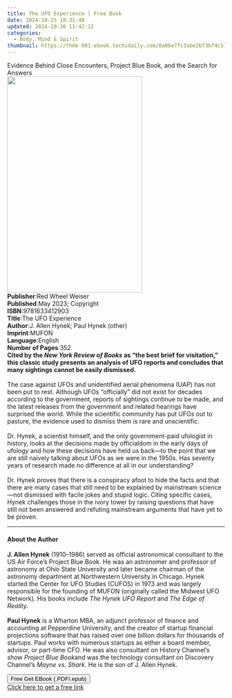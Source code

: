 ```yaml
---
title: The UFO Experience | Free Book
date: 2024-10-25 18:31:40
updated: 2024-10-26 11:42:12
categories:
  - Body, Mind & Spirit
thumbnail: https://thmb-001-ebook.techidaily.com/0a0be7fc3abe2bf3bf4c57b117bcf543395dcf911fa9868240a4aa6ecbb1fb3a.jpg
---
```

<main id="book-container">
  <div class="flex flex-col">
    <div class="book-brief flex-1 py-6 px-4 sm:p-6 md:py-10 md:px-8">
      <!-- brief-->
      <div class="book-brief-main">
        Evidence Behind Close Encounters, Project Blue Book, and the Search for
        Answers
      </div>
    </div>
    <div
      class="book-meta-info flex-1 grid gap-4 col-start-1 col-end-3 row-start-1 sm:mb-6 sm:grid-cols-4 lg:gap-6 lg:col-start-2 lg:row-end-6 lg:row-span-6 lg:mb-0"
    >
      <div
        class="book-meta-info-left place-content-center mt-4 p-4 text-sm leading-6 col-start-2 col-span-2 dark:text-slate-400"
      >
        <img
          class="w-full h-500 object-cover rounded-lg sm:h-255 sm:col-span-2 lg:col-span-full"
          src="https://img-001-ebook.techidaily.com/f73aabd81d1701b6f5b10f5bcf9ea09eebe6f8be97585dbe5d8d225e040722e8.jpg"
          alt=""
          width="312"
          height="500"
        />
      </div>
      <div
        class="book-meta-info-right mt-2 col-start-1 row-start-2 col-span-3 self-center"
      >
        <!-- meta data  -->
        <div class="flex flex-col px-4 md:px-8">
          <div class="flex-1">
            <strong>Publisher</strong>:<span class="px-2"
              >Red Wheel Weiser</span
            >
          </div>
          <div class="flex-1">
            <strong>Published</strong>:<span class="px-2"
              >May 2023; Copyright</span
            >
          </div>
          <div class="flex-1">
            <strong>ISBN</strong>:<span class="px-2">9781633412903</span>
          </div>
          <div class="flex-1">
            <strong>Title</strong>:<span class="px-2">The UFO Experience</span>
          </div>
          <div class="flex-1">
            <strong>Author</strong>:<span class="px-2"
              >J. Allen Hynek; Paul Hynek (other)</span
            >
          </div>
          <div class="flex-1">
            <strong>Imprint</strong>:<span class="px-2">MUFON</span>
          </div>
          <div class="flex-1">
            <strong>Language</strong>:<span class="px-2">English</span>
          </div>
          <div class="flex-1">
            <strong>Number of Pages</strong>:<span class="px-2">352</span>
          </div>
        </div>
      </div>
    </div>
    <div class="book-description flex-1 py-6 px-4 sm:p-6 md:py-10 md:px-8">
      <div class="book-description-main">
        <div accordion-content="" id="description">
          <b
            >Cited by the <i>New York Review of Books</i> as “the best brief for
            visitation,” this classic study presents an analysis of UFO reports
            and concludes that many sightings cannot be easily dismissed.</b
          ><br />
          &nbsp;<br />
          The case against UFOs and unidentified aerial phenomena (UAP) has not
          been put to rest. Although UFOs “officially” did not exist for decades
          according to the government, reports of sightings continue to be made,
          and the latest releases from the government and related hearings have
          surprised the world. While the scientific community has put UFOs out
          to pasture, the evidence used to dismiss them is rare and
          unscientific.<br />
          &nbsp;<br />
          Dr. Hynek, a scientist himself, and the only government-paid ufologist
          in history, looks at the decisions made by officialdom in the early
          days of ufology and how these decisions have held us back—to the point
          that we are still naively talking about UFOs as we were in the 1950s.
          Has seventy years of research made no difference at all in our
          understanding?<br />
          &nbsp;<br />
          Dr. Hynek proves that there is a conspiracy afoot to hide the facts
          and that there are many cases that still need to be explained by
          mainstream science—not dismissed with facile jokes and stupid logic.
          Citing specific cases, Hynek challenges those in the ivory tower by
          raising questions that have still not been answered and refuting
          mainstream arguments that have yet to be proven.
        </div>
        <div class="accordion-fader"></div>
      </div>
    </div>
    <div class="book-excerpts flex-1 py-6 px-4 sm:p-6 md:py-10 md:px-8">
      <!-- excerpts-->
      <div class="book-excerpts-main">
        <hr />
        <h4 class="placeholder placeholder-heading">
          <span>About the Author</span>
        </h4>
        <p>
          <b>J. Allen Hynek</b> (1910–1986) served as official astronomical
          consultant to the US Air Force’s Project Blue Book. He was an
          astronomer and professor of astronomy at Ohio State University and
          later became chairman of the astronomy department at Northwestern
          University in Chicago. Hynek started the Center for UFO Studies
          (CUFOS) in 1973 and was largely responsible for the founding of MUFON
          (originally called the Midwest UFO Network). His books include
          <i>The Hynek UFO Report </i>and <i>The Edge of Reality.</i><br />
          &nbsp;<br /><b>Paul Hynek</b> is a Wharton MBA, an adjunct professor
          of finance and accounting at Pepperdine University, and the creator of
          startup financial projections software that has raised over one
          billion dollars for thousands of startups. Paul works with numerous
          startups as either a board member, advisor, or part-time CFO. He was
          also consultant on History Channel’s show <i>Project Blue Book</i
          ><b></b>and was the technology consultant on Discovery Channel’s
          <i>Mayne vs. Shark</i>. He is the son of J. Allen Hynek.
        </p>
      </div>
    </div>
    <div
      class="book-about-author flex-1 py-6 px-4 sm:p-6 md:py-10 md:px-8"
    ></div>
    <div class="book-free-get flex-1 py-6 px-4 sm:p-6 md:py-10 md:px-8">
      <button
        id="btn-free-get"
        class="bg-blue-500 hover:bg-blue-700 text-white font-bold py-2 px-4 rounded"
      >
        Free Get EBook (.PDF/.epub)
      </button>
      <div id="countdown-display" class="px-2 text-lg mt-2"></div>
      <a
        id="free-link"
        class="hidden bg-blue-500 hover:bg-blue-700 text-white font-bold py-2 px-4 rounded"
        href="https://www.ebooks.com/en-us/book/210662636/the-ufo-experience/j-allen-hynek/"
        target="_blank"
        >Click here to get a free link</a
      >
    </div>
    <script>
      let countdownTime = 0;
      let countdownInterval = null;
      document
        .getElementById('btn-free-get')
        .addEventListener('click', startCountdown);
      function startCountdown() {
        countdownTime = new Date().getTime() + 60000 * 3;
        countdownInterval = setInterval(updateCountdown, 1000);
        document.getElementById('btn-free-get').disabled = true;
        document
          .getElementById('btn-free-get')
          .classList.add('bg-gray-500', 'cursor-not-allowed');
      }
      function updateCountdown() {
        let currentTime = new Date().getTime();
        let timeLeft = countdownTime - currentTime;
        let secondsLeft = Math.floor(timeLeft / 1000);
        document.getElementById('countdown-display').innerHTML =
          `Remaining time: ${secondsLeft} seconds.`;
        if (secondsLeft <= 0) {
          clearInterval(countdownInterval);
          document.getElementById('btn-free-get').classList.add('hidden');
          document.getElementById('free-link').classList.remove('hidden');
          document.getElementById('countdown-display').innerHTML = '';
        }
      }
    </script>
  </div>
</main>
